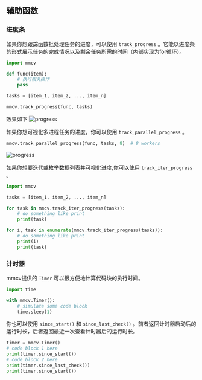 ## 辅助函数

### 进度条

如果你想跟踪函数批处理任务的进度，可以使用 `track_progress` 。它能以进度条的形式展示任务的完成情况以及剩余任务所需的时间（内部实现为for循环）。

```python
import mmcv

def func(item):
    # 执行相关操作
    pass

tasks = [item_1, item_2, ..., item_n]

mmcv.track_progress(func, tasks)
```

效果如下
![progress](../../en/_static/progress.gif)

如果你想可视化多进程任务的进度，你可以使用 `track_parallel_progress` 。

```python
mmcv.track_parallel_progress(func, tasks, 8)  # 8 workers
```

![progress](../../en/_static/parallel_progress.gif)

如果你想要迭代或枚举数据列表并可视化进度,你可以使用 `track_iter_progress` 。

```python
import mmcv

tasks = [item_1, item_2, ..., item_n]

for task in mmcv.track_iter_progress(tasks):
    # do something like print
    print(task)

for i, task in enumerate(mmcv.track_iter_progress(tasks)):
    # do something like print
    print(i)
    print(task)
```

### 计时器

mmcv提供的 `Timer` 可以很方便地计算代码块的执行时间。

```python
import time

with mmcv.Timer():
    # simulate some code block
    time.sleep(1)
```

你也可以使用 `since_start()` 和 `since_last_check()` 。前者返回计时器启动后的运行时长，后者返回最近一次查看计时器后的运行时长。

```python
timer = mmcv.Timer()
# code block 1 here
print(timer.since_start())
# code block 2 here
print(timer.since_last_check())
print(timer.since_start())
```
